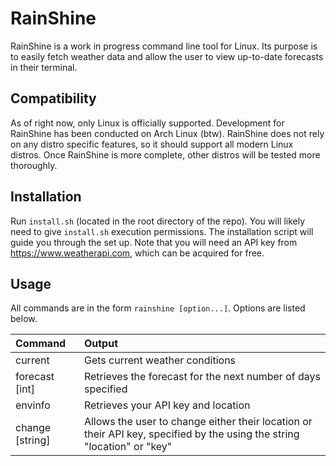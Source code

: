 # RainShine

RainShine is a work in progress command line tool for Linux. Its purpose is to easily fetch weather data and allow the user to view up-to-date forecasts in their terminal.

## Compatibility

As of right now, only Linux is officially supported. Development for RainShine has been conducted on Arch Linux (btw). RainShine does not rely on any distro specific features, so it should support all modern Linux distros. Once RainShine is more complete, other distros will be tested more thoroughly.

## Installation

Run ```install.sh``` (located in the root directory of the repo). You will likely need to give ```install.sh``` execution permissions. The installation script will guide you through the set up. Note that you will need an API key from https://www.weatherapi.com, which can be acquired for free.

## Usage

All commands are in the form ```rainshine [option...]```. Options are listed below.

| Command               | Output  |
| :-------------------  | :------ |
| current               | Gets current weather conditions     |
| forecast [int]        | Retrieves the forecast for the next number of days specified    |
| envinfo               | Retrieves your API key and location     |
| change [string] | Allows the user to change either their location or their API key, specified by the using the string "location" or "key" |